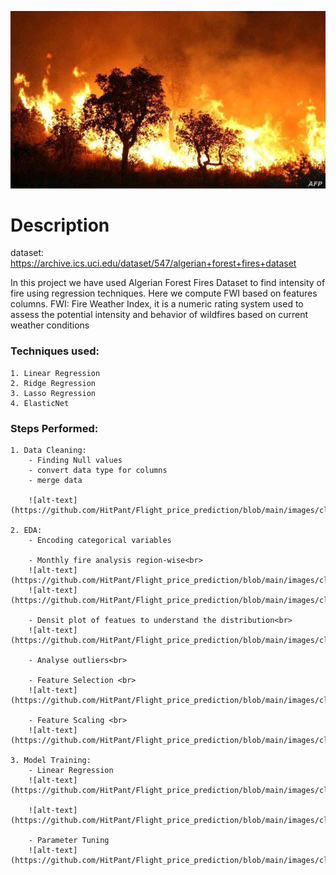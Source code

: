![alt-test](https://github.com/HitPant/Fire_intensity_regressor/blob/master/images/algeria.jpeg)

# Description

dataset: https://archive.ics.uci.edu/dataset/547/algerian+forest+fires+dataset

In this project we have used Algerian Forest Fires Dataset to find intensity of fire using regression techniques. Here we compute FWI based on features columns.
FWI: Fire Weather Index, it is a numeric rating system used to assess the potential intensity and behavior of wildfires based on current weather conditions

### Techniques used:<br>
    1. Linear Regression
    2. Ridge Regression
    3. Lasso Regression
    4. ElasticNet

### Steps Performed: <br>
    1. Data Cleaning:
        - Finding Null values
        - convert data type for columns
        - merge data

        ![alt-text](https://github.com/HitPant/Flight_price_prediction/blob/main/images/cls.jpg)
    
    2. EDA:
        - Encoding categorical variables

        - Monthly fire analysis region-wise<br>
        ![alt-text](https://github.com/HitPant/Flight_price_prediction/blob/main/images/cls.jpg)
        ![alt-text](https://github.com/HitPant/Flight_price_prediction/blob/main/images/cls.jpg)

        - Densit plot of featues to understand the distribution<br>
        ![alt-text](https://github.com/HitPant/Flight_price_prediction/blob/main/images/cls.jpg)

        - Analyse outliers<br>

        - Feature Selection <br>
        ![alt-text](https://github.com/HitPant/Flight_price_prediction/blob/main/images/cls.jpg)

        - Feature Scaling <br>
        ![alt-text](https://github.com/HitPant/Flight_price_prediction/blob/main/images/cls.jpg)
    
    3. Model Training:
        - Linear Regression
        ![alt-text](https://github.com/HitPant/Flight_price_prediction/blob/main/images/cls.jpg)

        ![alt-text](https://github.com/HitPant/Flight_price_prediction/blob/main/images/cls.jpg)

        - Parameter Tuning
        ![alt-text](https://github.com/HitPant/Flight_price_prediction/blob/main/images/cls.jpg)


        


